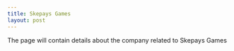 ```yaml
---
title: Skepays Games
layout: post
---
```

The page will contain details about the company related to Skepays Games